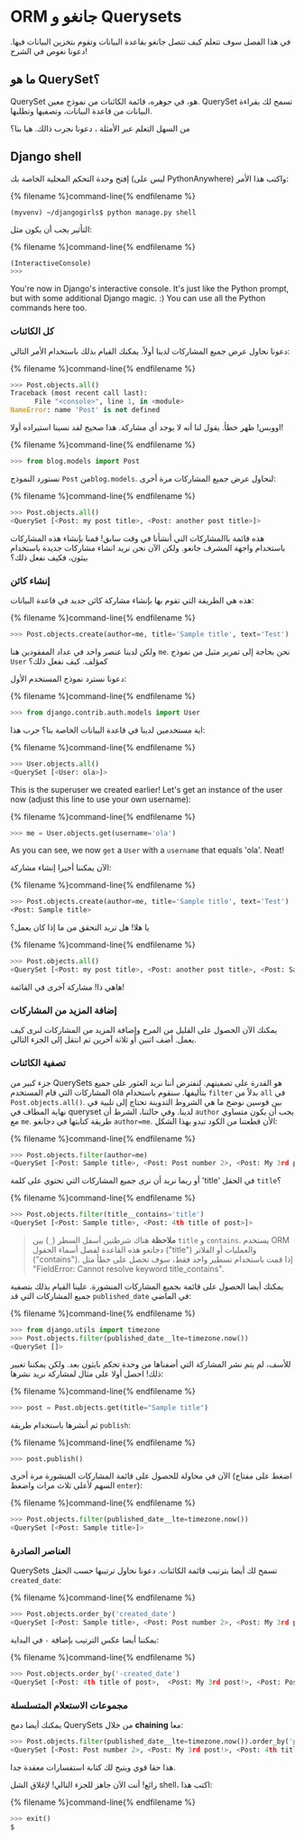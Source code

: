 # ORM جانغو و Querysets

في هذا الفصل سوف تتعلم كيف تتصل جانغو بقاعدة البيانات وتقوم بتخزين البيانات فيها. دعونا نغوص في الشرح!

## ما هو QuerySet؟

QuerySet هو، في جوهره، قائمة الكائنات من نموذج معين. QuerySet تسمح لك بقراءة البيانات من قاعدة البيانات، وتصفيها وتطلبها.

من السهل التعلم عبر الأمثلة ، دعونا نجرب ذالك. هيا بنا؟

## Django shell

إفتح وحدة التحكم المحلية الخاصة بك (ليس على PythonAnywhere) واكتب هذا الأمر:

{% filename %}command-line{% endfilename %}

    (myvenv) ~/djangogirls$ python manage.py shell
    

التأثير يجب أن يكون مثل:

{% filename %}command-line{% endfilename %}

```python
(InteractiveConsole)
>>>
```

You're now in Django's interactive console. It's just like the Python prompt, but with some additional Django magic. :) You can use all the Python commands here too.

### كل الكائنات

دعونا نحاول عرض جميع المشاركات لدينا أولاً. يمكنك القيام بذلك باستخدام الأمر التالي:

{% filename %}command-line{% endfilename %}

```python
>>> Post.objects.all()
Traceback (most recent call last):
      File "<console>", line 1, in <module>
NameError: name 'Post' is not defined
```

اووبس! ظهر خطأ. يقول لنا أنه لا يوجد أي مشاركة. هذا صحيح لقد نسينا استيراده أولا!

{% filename %}command-line{% endfilename %}

```python
>>> from blog.models import Post
```

نستورد النموذج `Post` من`blog.models`. لنحاول عرض جميع المشاركات مرة أخرى:

{% filename %}command-line{% endfilename %}

```python
>>> Post.objects.all()
<QuerySet [<Post: my post title>, <Post: another post title>]>
```

هذه قائمة باالمشاركات التي أنشأنا في وقت سابق! قمنا بإنشاء هذه المشاركات باستخدام واجهة المشرف جانغو. ولكن الآن نحن نريد انشاء مشاركات جديدة باستخدام بيثون، فكيف نفعل ذلك؟

### إنشاء كائن

هذه هي الطريقة التي تقوم بها بإنشاء مشاركة كائن جديد في قاعدة البيانات:

{% filename %}command-line{% endfilename %}

```python
>>> Post.objects.create(author=me, title='Sample title', text='Test')
```

ولكن لدينا عنصر واحد في عداد المفقودين هنا `me`. نحن بحاجة إلى تمرير مثيل من نموذج `User` كمؤلف. كيف نفعل ذلك؟

دعونا نسترد نموذج المستخدم الأول:

{% filename %}command-line{% endfilename %}

```python
>>> from django.contrib.auth.models import User
```

اية مستخدمين لدينا في قاعدة البيانات الخاصة بنا؟ جرب هذا:

{% filename %}command-line{% endfilename %}

```python
>>> User.objects.all()
<QuerySet [<User: ola>]>
```

This is the superuser we created earlier! Let's get an instance of the user now (adjust this line to use your own username):

{% filename %}command-line{% endfilename %}

```python
>>> me = User.objects.get(username='ola')
```

As you can see, we now `get` a `User` with a `username` that equals 'ola'. Neat!

الآن يمكننا أخيرا إنشاء مشاركة:

{% filename %}command-line{% endfilename %}

```python
>>> Post.objects.create(author=me, title='Sample title', text='Test')
<Post: Sample title>
```

يا هلا! هل تريد التحقق من ما إذا كان يعمل؟

{% filename %}command-line{% endfilename %}

```python
>>> Post.objects.all()
<QuerySet [<Post: my post title>, <Post: another post title>, <Post: Sample title>]>
```

هاهي ذا! مشاركة آخرى في القائمة!

### إضافة المزيد من المشاركات

يمكنك الآن الحصول على القليل من المرح وإضافة المزيد من المشاركات لنرى كيف يعمل. أضف اثنين أو ثلاثة آخرين ثم انتقل إلى الجزء التالي.

### تصفية الكائنات

جزء كبير من QuerySets هو القدرة على تصفيتهم. لنفترض أننا نريد العثور على جميع المشاركات التي قام المستخدم ola بتأليفها. سنقوم باستخدام `filter` بدلاً من `all` في `Post.objects.all()`. بين قوسين نوضح ما هي الشروط التدوينة تحتاج إلى تلبية في نهاية المطاف في queryset لدينا. وفي حالتنا، الشرط أن `author` يجب أن يكون متساوي مع `me`. طريقة كتابتها في دجانغو `author=me`. الأن قطعتنا من الكود تبدو بهذا الشكل:

{% filename %}command-line{% endfilename %}

```python
>>> Post.objects.filter(author=me)
<QuerySet [<Post: Sample title>, <Post: Post number 2>, <Post: My 3rd post!>, <Post: 4th title of post>]>
```

أو ربما نريد أن نرى جميع المشاركات التي تحتوي على كلمة 'title' في الحقل `title`؟

{% filename %}command-line{% endfilename %}

```python
>>> Post.objects.filter(title__contains='title')
<QuerySet [<Post: Sample title>, <Post: 4th title of post>]>
```

> **ملاحظة** هناك شرطتين أسفل السطر (`_`) بين `title` و `contains`. يستخدم ORM دجانغو هذه القاعدة لفصل أسماء الحقول ("title") والعمليات أو الفلاتر ("contains"). إذا قمت باستخدام تسطير واحد فقط، سوف تحصل على خطأ مثل "FieldError: Cannot resolve keyword title_contains".

يمكنك أيضا الحصول على قائمة بجميع المشاركات المنشورة. علينا القيام بذلك بتصفية جميع المشاركات التي قد `published_date` في الماضي:

{% filename %}command-line{% endfilename %}

```python
>>> from django.utils import timezone
>>> Post.objects.filter(published_date__lte=timezone.now())
<QuerySet []>
```

للأسف، لم يتم نشر المشاركة التي أضفناها من وحدة تحكم بايثون بعد. ولكن يمكننا تغيير ذلك! احصل أولا على مثال لمشاركة نريد نشرها:

{% filename %}command-line{% endfilename %}

```python
>>> post = Post.objects.get(title="Sample title")
```

ثم أنشرها باستخدام طريقة `publish`:

{% filename %}command-line{% endfilename %}

```python
>>> post.publish()
```

الآن في محاولة للحصول على قائمة المشاركات المنشورة مرة أخرى (اضغط على مفتاح السهم لأعلى ثلاث مرات واضغط `enter`):

{% filename %}command-line{% endfilename %}

```python
>>> Post.objects.filter(published_date__lte=timezone.now())
<QuerySet [<Post: Sample title>]>
```

### العناصر الصادرة

QuerySets تسمح لك أيضا بترتيب قائمة الكائنات. دعونا نحاول ترتيبها حسب الحقل `created_date`:

{% filename %}command-line{% endfilename %}

```python
>>> Post.objects.order_by('created_date')
<QuerySet [<Post: Sample title>, <Post: Post number 2>, <Post: My 3rd post!>, <Post: 4th title of post>]>
```

يمكننا أيضا عكس الترتيب بإضافة `-` في البداية:

{% filename %}command-line{% endfilename %}

```python
>>> Post.objects.order_by('-created_date')
<QuerySet [<Post: 4th title of post>,  <Post: My 3rd post!>, <Post: Post number 2>, <Post: Sample title>]>
```

### مجموعات الاستعلام المتسلسلة

يمكنك أيضا دمج QuerySets من خلال **chaining** معا:

```python
>>> Post.objects.filter(published_date__lte=timezone.now()).order_by('published_date')
<QuerySet [<Post: Post number 2>, <Post: My 3rd post!>, <Post: 4th title of post>, <Post: Sample title>]>
```

هذا حقا قوي ويتيح لك كتابة استفسارات معقدة جدا.

رائع! أنت الآن جاهز للجزء التالي! لإغلاق الشل shell، اكتب هذا:

{% filename %}command-line{% endfilename %}

```python
>>> exit()
$
```